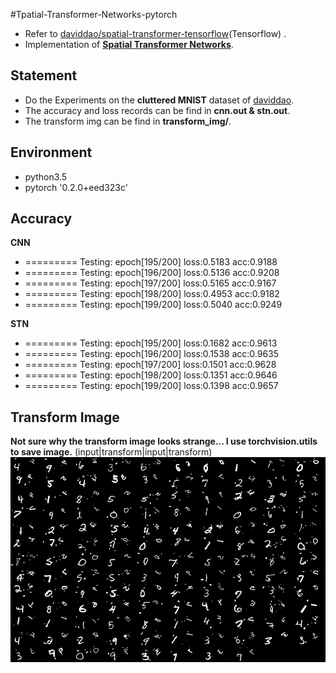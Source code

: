 #Tpatial-Transformer-Networks-pytorch
- Refer to [daviddao/spatial-transformer-tensorflow](https://github.com/daviddao/spatial-transformer-tensorflow)(Tensorflow) .
- Implementation of [**Spatial Transformer Networks**](https://arxiv.org/abs/1506.02025).  

## Statement
- Do the Experiments on the **cluttered MNIST** dataset of [daviddao](https://github.com/daviddao/spatial-transformer-tensorflow).
- The accuracy and loss records can be find in **cnn.out & stn.out**.
- The transform img can be find in **transform_img/**.

## Environment
- python3.5
- pytorch '0.2.0+eed323c'


## Accuracy
**CNN**

- ========= Testing: epoch[195/200] loss:0.5183 acc:0.9188
- ========= Testing: epoch[196/200] loss:0.5136 acc:0.9208
- ========= Testing: epoch[197/200] loss:0.5165 acc:0.9167
- ========= Testing: epoch[198/200] loss:0.4953 acc:0.9182
- ========= Testing: epoch[199/200] loss:0.5040 acc:0.9249

**STN**

- ========= Testing: epoch[195/200] loss:0.1682 acc:0.9613
- ========= Testing: epoch[196/200] loss:0.1538 acc:0.9635
- ========= Testing: epoch[197/200] loss:0.1501 acc:0.9628
- ========= Testing: epoch[198/200] loss:0.1351 acc:0.9646
- ========= Testing: epoch[199/200] loss:0.1398 acc:0.9657

## Transform Image
**Not sure why the transform image looks strange... I use torchvision.utils to save image.**
(input|transform|input|transform)
![](transform_img/0.png)
